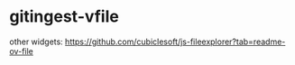 # gitingest-vfile

other widgets: https://github.com/cubiclesoft/js-fileexplorer?tab=readme-ov-file
